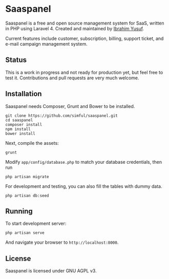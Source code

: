 # Saaspanel
Saaspanel is a free and open source management system for SaaS, written in PHP using Laravel 4. Created and maintained by [Ibrahim Yusuf](http://twitter.com/ibrahimyu_).

Current features include customer, subscription, billing, support ticket, and e-mail campaign management system.


## Status
This is a work in progress and not ready for production yet, but feel free to test it. Contributions and pull requests are very much welcome.


## Installation
Saaspanel needs Composer, Grunt and Bower to be installed.

	git clone https://github.com/simful/saaspanel.git
	cd saaspanel
	composer install
	npm install
	bower install

Next, compile the assets:	

	grunt	
	
Modify `app/config/database.php` to match your database credentials, then run

	php artisan migrate

For development and testing, you can also fill the tables with dummy data.

	php artisan db:seed


## Running
To start development server:

	php artisan serve
	
And navigate your browser to `http://localhost:8000`.


## License
Saaspanel is licensed under GNU AGPL v3.
